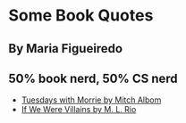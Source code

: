 <head>
    <meta charset="UTF-8" />
    <meta http-equiv="X-UA-Compatible" content="IE=edge" />
    <meta name="viewport" content="width=device-width, initial-scale=1.0" />
    <title>Some Book Quotes</title>
    <link rel="stylesheet" href="./index.css" />
</head>
<body>

# Some Book Quotes
## By Maria Figueiredo
## 50% book nerd, 50% CS nerd  


* [Tuesdays with Morrie by Mitch Albom](./morrie.html)
* [If We Were Villains by M. L. Rio](./villains.html)
